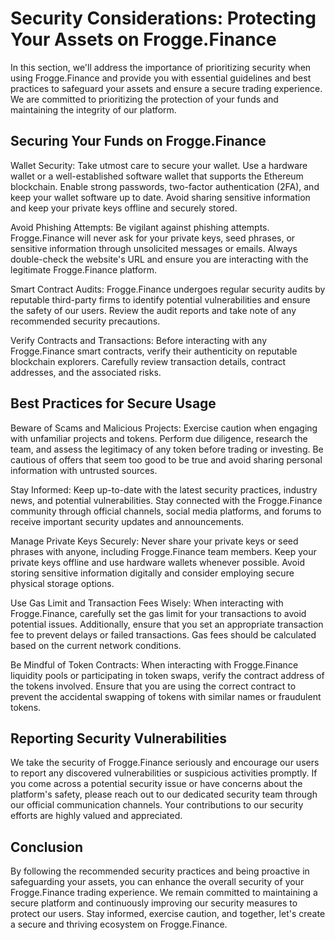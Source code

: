 # Security Considerations: Protecting Your Assets on Frogge.Finance

In this section, we'll address the importance of prioritizing security when using Frogge.Finance and provide you with essential guidelines and best practices to safeguard your assets and ensure a secure trading experience. We are committed to prioritizing the protection of your funds and maintaining the integrity of our platform.

## Securing Your Funds on Frogge.Finance

Wallet Security: Take utmost care to secure your wallet. Use a hardware wallet or a well-established software wallet that supports the Ethereum blockchain. Enable strong passwords, two-factor authentication (2FA), and keep your wallet software up to date. Avoid sharing sensitive information and keep your private keys offline and securely stored.

Avoid Phishing Attempts: Be vigilant against phishing attempts. Frogge.Finance will never ask for your private keys, seed phrases, or sensitive information through unsolicited messages or emails. Always double-check the website's URL and ensure you are interacting with the legitimate Frogge.Finance platform.

Smart Contract Audits: Frogge.Finance undergoes regular security audits by reputable third-party firms to identify potential vulnerabilities and ensure the safety of our users. Review the audit reports and take note of any recommended security precautions.

Verify Contracts and Transactions: Before interacting with any Frogge.Finance smart contracts, verify their authenticity on reputable blockchain explorers. Carefully review transaction details, contract addresses, and the associated risks.

## Best Practices for Secure Usage

Beware of Scams and Malicious Projects: Exercise caution when engaging with unfamiliar projects and tokens. Perform due diligence, research the team, and assess the legitimacy of any token before trading or investing. Be cautious of offers that seem too good to be true and avoid sharing personal information with untrusted sources.

Stay Informed: Keep up-to-date with the latest security practices, industry news, and potential vulnerabilities. Stay connected with the Frogge.Finance community through official channels, social media platforms, and forums to receive important security updates and announcements.

Manage Private Keys Securely: Never share your private keys or seed phrases with anyone, including Frogge.Finance team members. Keep your private keys offline and use hardware wallets whenever possible. Avoid storing sensitive information digitally and consider employing secure physical storage options.

Use Gas Limit and Transaction Fees Wisely: When interacting with Frogge.Finance, carefully set the gas limit for your transactions to avoid potential issues. Additionally, ensure that you set an appropriate transaction fee to prevent delays or failed transactions. Gas fees should be calculated based on the current network conditions.

Be Mindful of Token Contracts: When interacting with Frogge.Finance liquidity pools or participating in token swaps, verify the contract address of the tokens involved. Ensure that you are using the correct contract to prevent the accidental swapping of tokens with similar names or fraudulent tokens.

## Reporting Security Vulnerabilities

We take the security of Frogge.Finance seriously and encourage our users to report any discovered vulnerabilities or suspicious activities promptly. If you come across a potential security issue or have concerns about the platform's safety, please reach out to our dedicated security team through our official communication channels. Your contributions to our security efforts are highly valued and appreciated.

## Conclusion

By following the recommended security practices and being proactive in safeguarding your assets, you can enhance the overall security of your Frogge.Finance trading experience. We remain committed to maintaining a secure platform and continuously improving our security measures to protect our users. Stay informed, exercise caution, and together, let's create a secure and thriving ecosystem on Frogge.Finance.